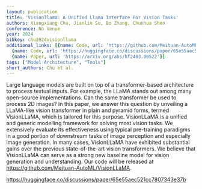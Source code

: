 ```yaml
---
layout: publication
title: 'Visionllama: A Unified Llama Interface For Vision Tasks'
authors: Xiangxiang Chu, Jianlin Su, Bo Zhang, Chunhua Shen
conference: No Venue
year: 2024
bibkey: chu2024visionllama
additional_links: [{name: Code, url: 'https://github.com/Meituan-AutoML/VisionLLaMA'},
  {name: Code, url: 'https://huggingface.co/discussions/paper/65e55aec521cc7807343e37b'},
  {name: Paper, url: 'https://arxiv.org/abs/hf2403.00522'}]
tags: ["Model Architecture", "Tools"]
short_authors: Chu et al.
---
```

Large language models are built on top of a transformer-based architecture to process textual inputs. For example, the LLaMA stands out among many open-source implementations. Can the same transformer be used to process 2D images? In this paper, we answer this question by unveiling a LLaMA-like vision transformer in plain and pyramid forms, termed VisionLLaMA, which is tailored for this purpose. VisionLLaMA is a unified and generic modelling framework for solving most vision tasks. We extensively evaluate its effectiveness using typical pre-training paradigms in a good portion of downstream tasks of image perception and especially image generation. In many cases, VisionLLaMA have exhibited substantial gains over the previous state-of-the-art vision transformers. We believe that VisionLLaMA can serve as a strong new baseline model for vision generation and understanding. Our code will be released at https://github.com/Meituan-AutoML/VisionLLaMA.

https://huggingface.co/discussions/paper/65e55aec521cc7807343e37b
